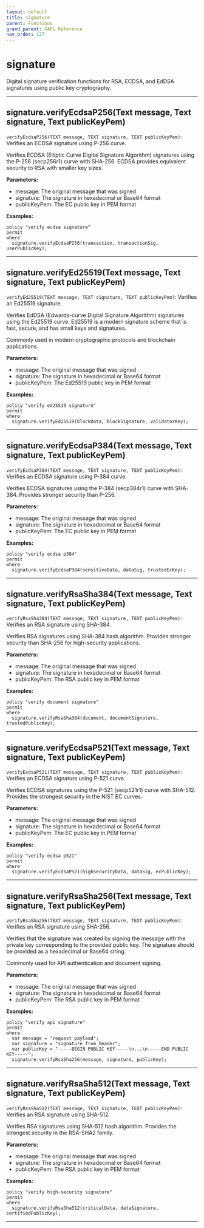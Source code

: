 ```yaml
---
layout: default
title: signature
parent: Functions
grand_parent: SAPL Reference
nav_order: 127
---
```

# signature

Digital signature verification functions for RSA, ECDSA, and EdDSA signatures using public key cryptography.



---

## signature.verifyEcdsaP256(Text message, Text signature, Text publicKeyPem)

```verifyEcdsaP256(TEXT message, TEXT signature, TEXT publicKeyPem)```: Verifies an ECDSA signature using P-256 curve.

Verifies ECDSA (Elliptic Curve Digital Signature Algorithm) signatures using the
P-256 (secp256r1) curve with SHA-256. ECDSA provides equivalent security to RSA
with smaller key sizes.

**Parameters:**
- message: The original message that was signed
- signature: The signature in hexadecimal or Base64 format
- publicKeyPem: The EC public key in PEM format

**Examples:**
```sapl
policy "verify ecdsa signature"
permit
where
  signature.verifyEcdsaP256(transaction, transactionSig, userPublicKey);
```


---

## signature.verifyEd25519(Text message, Text signature, Text publicKeyPem)

```verifyEd25519(TEXT message, TEXT signature, TEXT publicKeyPem)```: Verifies an Ed25519 signature.

Verifies EdDSA (Edwards-curve Digital Signature Algorithm) signatures using the
Ed25519 curve. Ed25519 is a modern signature scheme that is fast, secure, and
has small keys and signatures.

Commonly used in modern cryptographic protocols and blockchain applications.

**Parameters:**
- message: The original message that was signed
- signature: The signature in hexadecimal or Base64 format
- publicKeyPem: The Ed25519 public key in PEM format

**Examples:**
```sapl
policy "verify ed25519 signature"
permit
where
  signature.verifyEd25519(blockData, blockSignature, validatorKey);
```


---

## signature.verifyEcdsaP384(Text message, Text signature, Text publicKeyPem)

```verifyEcdsaP384(TEXT message, TEXT signature, TEXT publicKeyPem)```: Verifies an ECDSA signature using P-384 curve.

Verifies ECDSA signatures using the P-384 (secp384r1) curve with SHA-384.
Provides stronger security than P-256.

**Parameters:**
- message: The original message that was signed
- signature: The signature in hexadecimal or Base64 format
- publicKeyPem: The EC public key in PEM format

**Examples:**
```sapl
policy "verify ecdsa p384"
permit
where
  signature.verifyEcdsaP384(sensitiveData, dataSig, trustedEcKey);
```


---

## signature.verifyRsaSha384(Text message, Text signature, Text publicKeyPem)

```verifyRsaSha384(TEXT message, TEXT signature, TEXT publicKeyPem)```: Verifies an RSA signature using SHA-384.

Verifies RSA signatures using SHA-384 hash algorithm. Provides stronger security
than SHA-256 for high-security applications.

**Parameters:**
- message: The original message that was signed
- signature: The signature in hexadecimal or Base64 format
- publicKeyPem: The RSA public key in PEM format

**Examples:**
```sapl
policy "verify document signature"
permit
where
  signature.verifyRsaSha384(document, documentSignature, trustedPublicKey);
```


---

## signature.verifyEcdsaP521(Text message, Text signature, Text publicKeyPem)

```verifyEcdsaP521(TEXT message, TEXT signature, TEXT publicKeyPem)```: Verifies an ECDSA signature using P-521 curve.

Verifies ECDSA signatures using the P-521 (secp521r1) curve with SHA-512.
Provides the strongest security in the NIST EC curves.

**Parameters:**
- message: The original message that was signed
- signature: The signature in hexadecimal or Base64 format
- publicKeyPem: The EC public key in PEM format

**Examples:**
```sapl
policy "verify ecdsa p521"
permit
where
  signature.verifyEcdsaP521(highSecurityData, dataSig, ecPublicKey);
```


---

## signature.verifyRsaSha256(Text message, Text signature, Text publicKeyPem)

```verifyRsaSha256(TEXT message, TEXT signature, TEXT publicKeyPem)```: Verifies an RSA signature using SHA-256.

Verifies that the signature was created by signing the message with the private key
corresponding to the provided public key. The signature should be provided as a
hexadecimal or Base64 string.

Commonly used for API authentication and document signing.

**Parameters:**
- message: The original message that was signed
- signature: The signature in hexadecimal or Base64 format
- publicKeyPem: The RSA public key in PEM format

**Examples:**
```sapl
policy "verify api signature"
permit
where
  var message = "request payload";
  var signature = "signature_from_header";
  var publicKey = "-----BEGIN PUBLIC KEY-----\n...\n-----END PUBLIC KEY-----";
  signature.verifyRsaSha256(message, signature, publicKey);
```


---

## signature.verifyRsaSha512(Text message, Text signature, Text publicKeyPem)

```verifyRsaSha512(TEXT message, TEXT signature, TEXT publicKeyPem)```: Verifies an RSA signature using SHA-512.

Verifies RSA signatures using SHA-512 hash algorithm. Provides the strongest
security in the RSA-SHA2 family.

**Parameters:**
- message: The original message that was signed
- signature: The signature in hexadecimal or Base64 format
- publicKeyPem: The RSA public key in PEM format

**Examples:**
```sapl
policy "verify high-security signature"
permit
where
  signature.verifyRsaSha512(criticalData, dataSignature, certifiedPublicKey);
```


---

